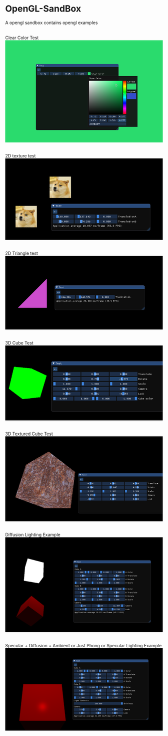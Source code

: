 # OpenGL-SandBox
A opengl sandbox contains opengl examples 

<br>Clear Color Test<br>
![](https://github.com/raviverma2791747/OpenGL-SandBox/blob/master/game/Assets/clearcolor.png)

<br>2D texture test<br>
![](https://github.com/raviverma2791747/OpenGL-SandBox/blob/master/game/Assets/2D%20texture.png)

<br>2D Triangle test<br>
![](https://github.com/raviverma2791747/OpenGL-SandBox/blob/master/game/Assets/2D%20triangle.png)

<br>3D Cube Test<br>
![](https://github.com/raviverma2791747/OpenGL-SandBox/blob/master/game/Assets/3D%20cube.png)

<br>3D Textured Cube Test<br>
![](https://github.com/raviverma2791747/OpenGL-SandBox/blob/master/game/Assets/3D%20textuured%20cube.png)

<br>Diffusion Lighting Example<br>
![](https://github.com/raviverma2791747/OpenGL-SandBox/blob/master/game/Assets/Diffusion.png)

</br>Specular + Diffusion + Ambient or Just Phong or Specular Lighting Example<br>
![](https://github.com/raviverma2791747/OpenGL-SandBox/blob/master/game/Assets/specular.png)
